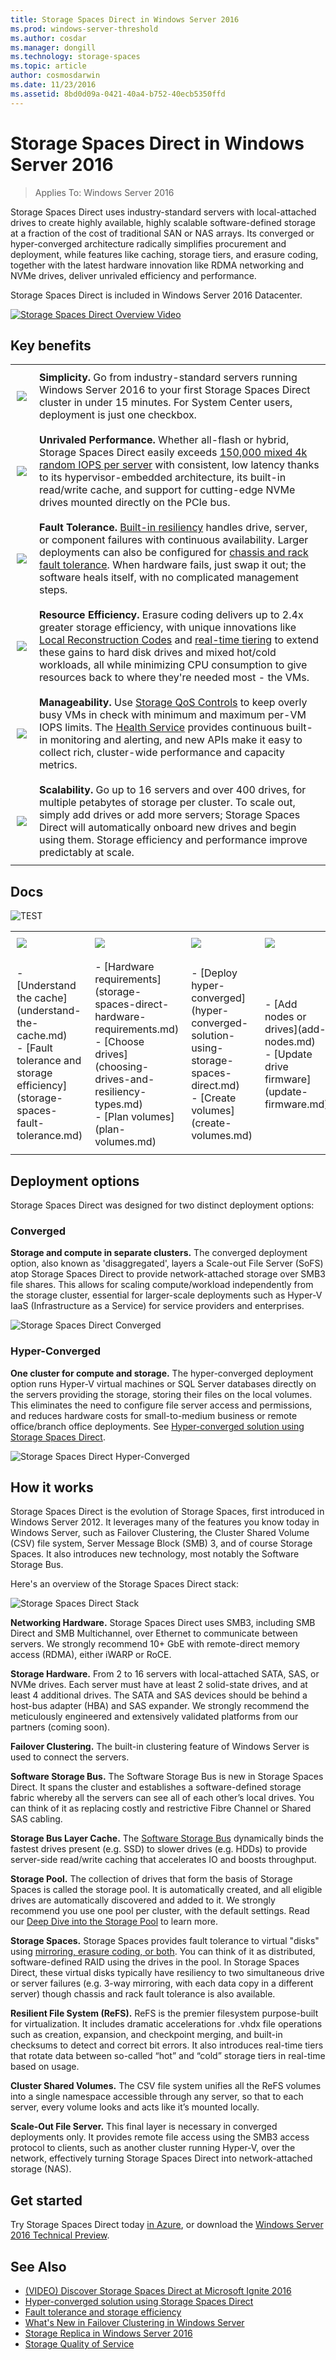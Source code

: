 ```yaml
---
title: Storage Spaces Direct in Windows Server 2016
ms.prod: windows-server-threshold
ms.author: cosdar
ms.manager: dongill
ms.technology: storage-spaces
ms.topic: article
author: cosmosdarwin
ms.date: 11/23/2016
ms.assetid: 8bd0d09a-0421-40a4-b752-40ecb5350ffd
---
```

# Storage Spaces Direct in Windows Server 2016
>Applies To: Windows Server 2016

Storage Spaces Direct uses industry-standard servers with local-attached drives to create highly available, highly scalable software-defined storage at a fraction of the cost of traditional SAN or NAS arrays. Its converged or hyper-converged architecture radically simplifies procurement and deployment, while features like caching, storage tiers, and erasure coding, together with the latest hardware innovation like RDMA networking and NVMe drives, deliver unrivaled efficiency and performance.

Storage Spaces Direct is included in Windows Server 2016 Datacenter.

[![Storage Spaces Direct Overview Video](media/Storage-Spaces-Direct-in-Windows-Server-2016/storage-spaces-direct-video-thumbnail.png)](https://www.youtube.com/embed/raeUiNtMk0E)

## Key benefits

<table>
	<tr style="border: 0;">
		<td style="padding: 10px; border: 0;">
			<img src="media/storage-spaces-direct-in-windows-server-2016/simplicity-icon.png">
		</td>
		<td style="padding: 10px; border: 0;">
			<b>Simplicity.</b> Go from industry-standard servers running Windows Server 2016 to your first Storage Spaces Direct cluster in under 15 minutes. For System Center users, deployment is just one checkbox.
		</td>
	</tr>
	<tr style="border: 0;">
		<td style="padding: 10px; border: 0;">
			<img src="media/storage-spaces-direct-in-windows-server-2016/performance-icon.png">
		</td>
		<td style="padding: 10px; border: 0;">
			<b>Unrivaled Performance.</b> Whether all-flash or hybrid, Storage Spaces Direct easily exceeds <a href="https://blogs.technet.microsoft.com/filecab/2016/07/26/storage-iops-update-with-storage-spaces-direct/">150,000 mixed 4k random IOPS per server</a> with consistent, low latency thanks to its hypervisor-embedded architecture, its built-in read/write cache, and support for cutting-edge NVMe drives mounted directly on the PCIe bus.
		</td>
	</tr>
	<tr style="border: 0;">
		<td style="padding: 10px; border: 0;">
			<img src="media/storage-spaces-direct-in-windows-server-2016/fault-tolerance-icon.png">
		</td>
		<td style="padding: 10px; border: 0;">
			<b>Fault Tolerance. </b><a href="storage-spaces-fault-tolerance.md">Built-in resiliency</a> handles drive, server, or component failures with continuous availability. Larger deployments can also be configured for <a href="../../failover-clustering/fault-domains.md">chassis and rack fault tolerance</a>. When hardware fails, just swap it out; the software heals itself, with no complicated management steps.
		</td>
	</tr>
	<tr style="border: 0;">
		<td style="padding: 10px; border: 0;">
			<img src="media/storage-spaces-direct-in-windows-server-2016/efficiency-icon.png">
		</td>
		<td style="padding: 10px; border: 0;">
			<b>Resource Efficiency.</b> Erasure coding delivers up to 2.4x greater storage efficiency, with unique innovations like <a href="https://www.microsoft.com/en-us/research/publication/erasure-coding-in-windows-azure-storage/">Local Reconstruction Codes</a> and <a href="https://blogs.technet.microsoft.com/filecab/2016/03/25/storage-spaces-direct-in-technical-preview-4/">real-time tiering</a> to extend these gains to hard disk drives and mixed hot/cold workloads, all while minimizing CPU consumption to give resources back to where they're needed most - the VMs.
		</td>
	</tr>
	<tr style="border: 0;">
		<td style="padding: 10px; border: 0;">
			<img src="media/storage-spaces-direct-in-windows-server-2016/manageability-icon.png">
		</td>
		<td style="padding: 10px; border: 0;">
			<b>Manageability.</b> Use <a href="../storage-qos/storage-qos-overview.md">Storage QoS Controls</a> to keep overly busy VMs in check with minimum and maximum per-VM IOPS limits. The <a href="../../failover-clustering/health-service-overview.md">Health Service</a> provides continuous built-in monitoring and alerting, and new APIs make it easy to collect rich, cluster-wide performance and capacity metrics.
		</td>
	</tr>
	<tr style="border: 0;">
		<td style="padding: 10px; border: 0;">
			<img src="media/storage-spaces-direct-in-windows-server-2016/scalability-icon.png">
		</td>
		<td style="padding: 10px; border: 0;">
			<b>Scalability.</b> Go up to 16 servers and over 400 drives, for multiple petabytes of storage per cluster. To scale out, simply add drives or add more servers; Storage Spaces Direct will automatically onboard new drives and begin using them. Storage efficiency and performance improve predictably at scale.
		</td>
	</tr>
</table>

## Docs

![TEST](media/Storage-Spaces-Direct-in-Windows-Server-2016/understand.png)

<table>
	<tr style="border: 0;">
		<td style="padding: 10px; border: 0; width=25%">
			<img src="media/storage-spaces-direct-in-windows-server-2016/understand.png">
		</td>
		<td style="padding: 10px; border: 0; width=25%">
			<img src="media/storage-spaces-direct-in-windows-server-2016/plan.png">
		</td>
		<td style="padding: 10px; border: 0; width=25%">
			<img src="media/storage-spaces-direct-in-windows-server-2016/deploy.png">
		</td>
		<td style="padding: 10px; border: 0; width=25%">
			<img src="media/storage-spaces-direct-in-windows-server-2016/manage.png">
		</td>
	</tr>
	<tr style="border: 0;">
		<td style="padding: 10px; border: 0; width=25%">
			- [Understand the cache](understand-the-cache.md) <br />
			- [Fault tolerance and storage efficiency](storage-spaces-fault-tolerance.md) <br />
		</td>
		<td style="padding: 10px; border: 0; width=25%">
			- [Hardware requirements](storage-spaces-direct-hardware-requirements.md) <br />
			- [Choose drives](choosing-drives-and-resiliency-types.md) <br />
			- [Plan volumes](plan-volumes.md) <br />
		</td>
		<td style="padding: 10px; border: 0; width=25%">
			- [Deploy hyper-converged](hyper-converged-solution-using-storage-spaces-direct.md) <br />
			- [Create volumes](create-volumes.md) <br />
		</td>
		<td style="padding: 10px; border: 0; width=25%">
			- [Add nodes or drives](add-nodes.md) <br />
			- [Update drive firmware](update-firmware.md) <br />
		</td>
	</tr>
</table>

## Deployment options

Storage Spaces Direct was designed for two distinct deployment options:

### Converged

**Storage and compute in separate clusters.** The converged deployment option, also known as 'disaggregated', layers a Scale-out File Server (SoFS) atop Storage Spaces Direct to provide network-attached storage over SMB3 file shares. This allows for scaling compute/workload independently from the storage cluster, essential for larger-scale deployments such as Hyper-V IaaS (Infrastructure as a Service) for service providers and enterprises.

![Storage Spaces Direct Converged](media/storage-spaces-direct-in-windows-server-2016/converged-minimal.png)

### Hyper-Converged

**One cluster for compute and storage.** The hyper-converged deployment option runs Hyper-V virtual machines or SQL Server databases directly on the servers providing the storage, storing their files on the local volumes. This eliminates the need to configure file server access and permissions, and reduces hardware costs for small-to-medium business or remote office/branch office deployments. See [Hyper-converged solution using Storage Spaces Direct](hyper-converged-solution-using-storage-spaces-direct.md).

![Storage Spaces Direct Hyper-Converged](media/storage-spaces-direct-in-windows-server-2016/hyper-converged-minimal.png)

## How it works

Storage Spaces Direct is the evolution of Storage Spaces, first introduced in Windows Server 2012. It leverages many of the features you know today in Windows Server, such as Failover Clustering, the Cluster Shared Volume (CSV) file system, Server Message Block (SMB) 3, and of course Storage Spaces. It also introduces new technology, most notably the Software Storage Bus.

Here's an overview of the Storage Spaces Direct stack:

![Storage Spaces Direct Stack](media/storage-spaces-direct-in-windows-server-2016/converged-full-stack.png)

**Networking Hardware.** Storage Spaces Direct uses SMB3, including SMB Direct and SMB Multichannel, over Ethernet to communicate between servers. We strongly recommend 10+ GbE with remote-direct memory access (RDMA), either iWARP or RoCE.

**Storage Hardware.** From 2 to 16 servers with local-attached SATA, SAS, or NVMe drives. Each server must have at least 2 solid-state drives, and at least 4 additional drives. The SATA and SAS devices should be behind a host-bus adapter (HBA) and SAS expander. We strongly recommend the meticulously engineered and extensively validated platforms from our partners (coming soon).

**Failover Clustering.** The built-in clustering feature of Windows Server is used to connect the servers.

**Software Storage Bus.** The Software Storage Bus is new in Storage Spaces Direct. It spans the cluster and establishes a software-defined storage fabric whereby all the servers can see all of each other’s local drives. You can think of it as replacing costly and restrictive Fibre Channel or Shared SAS cabling.

**Storage Bus Layer Cache.** The [Software Storage Bus](software-storage-bus-overview.md) dynamically binds the fastest drives present (e.g. SSD) to slower drives (e.g. HDDs) to provide server-side read/write caching that accelerates IO and boosts throughput.

**Storage Pool.** The collection of drives that form the basis of Storage Spaces is called the storage pool. It is automatically created, and all eligible drives are automatically discovered and added to it. We strongly recommend you use one pool per cluster, with the default settings. Read our [Deep Dive into the Storage Pool](https://blogs.technet.microsoft.com/filecab/2016/11/21/deep-dive-pool-in-spaces-direct/) to learn more.

**Storage Spaces.** Storage Spaces provides fault tolerance to virtual "disks" using [mirroring, erasure coding, or both](storage-spaces-fault-tolerance.md). You can think of it as distributed, software-defined RAID using the drives in the pool. In Storage Spaces Direct, these virtual disks typically have resiliency to two simultaneous drive or server failures (e.g. 3-way mirroring, with each data copy in a different server) though chassis and rack fault tolerance is also available.

**Resilient File System (ReFS).** ReFS is the premier filesystem purpose-built for virtualization. It includes dramatic accelerations for .vhdx file operations such as creation, expansion, and checkpoint merging, and built-in checksums to detect and correct bit errors. It also introduces real-time tiers that rotate data between so-called “hot” and “cold” storage tiers in real-time based on usage.

**Cluster Shared Volumes.** The CSV file system unifies all the ReFS volumes into a single namespace accessible through any server, so that to each server, every volume looks and acts like it’s mounted locally.

**Scale-Out File Server.** This final layer is necessary in converged deployments only. It provides remote file access using the SMB3 access protocol to clients, such as another cluster running Hyper-V, over the network, effectively turning Storage Spaces Direct into network-attached storage (NAS).

## Get started

Try Storage Spaces Direct today [in Azure](https://blogs.technet.microsoft.com/filecab/2016/05/05/s2dazuretp5/), or download the [Windows Server 2016 Technical Preview](https://www.microsoft.com/en-us/evalcenter/evaluate-windows-server-technical-preview).

## See Also  
-   [(VIDEO) Discover Storage Spaces Direct at Microsoft Ignite 2016](https://www.youtube.com/watch?v=-LK2ViRGbWs)
-   [Hyper-converged solution using Storage Spaces Direct](hyper-converged-solution-using-storage-spaces-direct.md)
-   [Fault tolerance and storage efficiency](storage-spaces-fault-tolerance.md)
-   [What's New in Failover Clustering in Windows Server](../../failover-clustering/whats-new-in-failover-clustering.md)  
-   [Storage Replica in Windows Server 2016](../storage-replica/storage-replica-overview.md)  
-   [Storage Quality of Service](../storage-qos/storage-qos-overview.md)
